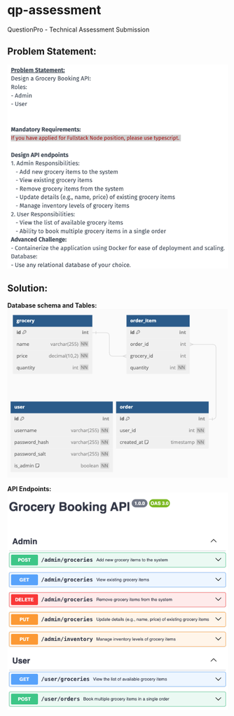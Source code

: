 # qp-assessment

QuestionPro - Technical Assessment Submission

## Problem Statement:

[![Problem](./docs/problem.png)]()

## Solution:

<b> Database schema and Tables: </b>
[![DB Schema](./docs/schema.png)]()

<b> API Endpoints: </b>
[![OpenAPI](./docs/openapi-spec.png)]()
